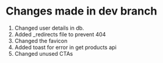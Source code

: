 <h1 class="code-line" data-line-start=0 data-line-end=1 ><a id="Changes_made_in_dev_branch_0"></a>Changes made in dev branch</h1>
<ol>
<li class="has-line-data" data-line-start="1" data-line-end="2">Changed user details in db.</li>
<li class="has-line-data" data-line-start="2" data-line-end="3">Added _redirects file to prevent 404</li>
<li class="has-line-data" data-line-start="3" data-line-end="4">Changed the favicon</li>
<li class="has-line-data" data-line-start="4" data-line-end="5">Added toast for error in get products api</li>
<li class="has-line-data" data-line-start="5" data-line-end="6">Changed unused CTAs</li>
</ol>
